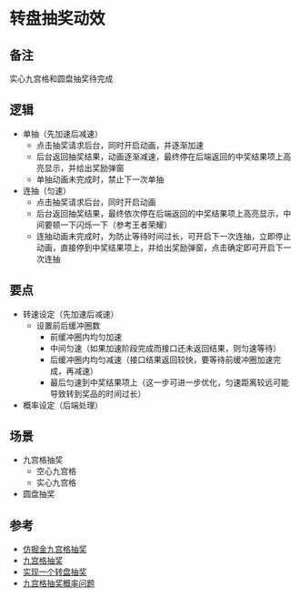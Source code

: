 # 转盘抽奖动效

## 备注

实心九宫格和圆盘抽奖待完成

## 逻辑

- 单抽（先加速后减速）
  - 点击抽奖请求后台，同时开启动画，并逐渐加速
  - 后台返回抽奖结果，动画逐渐减速，最终停在后端返回的中奖结果项上高亮显示，并给出奖励弹窗
  - 单抽动画未完成时，禁止下一次单抽
- 连抽（匀速）
  - 点击抽奖请求后台，同时开启动画
  - 后台返回抽奖结果，最终依次停在后端返回的中奖结果项上高亮显示，中间要顿一下闪烁一下（参考王者荣耀）
  - 连抽动画未完成时，为防止等待时间过长，可开启下一次连抽，立即停止动画，直接停到中奖结果项上，并给出奖励弹窗，点击确定即可开启下一次连抽

## 要点

- 转速设定（先加速后减速）
  - 设置前后缓冲圈数
    - 前缓冲圈内均匀加速
    - 中间匀速（如果加速阶段完成而接口还未返回结果，则匀速等待）
    - 后缓冲圈内均匀减速（接口结果返回较快，要等待前缓冲圈加速完成，再减速）
    - 最后匀速到中奖结果项上（这一步可进一步优化，匀速距离较远可能导致转到奖品的时间过长）
- 概率设定（后端处理）

## 场景

- 九宫格抽奖
  - 空心九宫格
  - 实心九宫格
- 圆盘抽奖

## 参考

- [仿掘金九宫格抽奖](https://juejin.cn/post/7169557396355252237)
- [九宫格抽奖](https://blog.csdn.net/weixin_42703239/article/details/105457517)
- [实现一个转盘抽奖](https://juejin.cn/post/7122627606045786125)
- [九宫格抽奖概率问题](https://segmentfault.com/q/1010000010467089)
